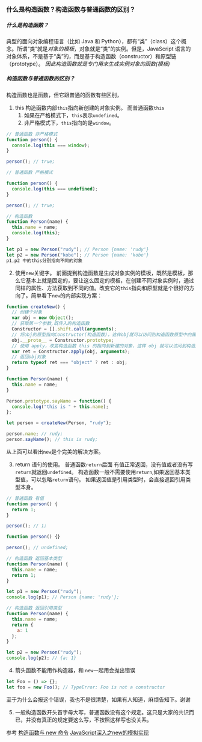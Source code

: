 ### 什么是构造函数？构造函数与普通函数的区别？

##### 什么是构造函数？

典型的面向对象编程语言（比如 Java 和 Python），都有“类”（class）这个概念。所谓“类”就是*对象的模板*，对象就是“类”的实例。但是，JavaScript 语言的对象体系，不是基于“类”的，而是基于构造函数（constructor）和原型链（prototype）。
_因此构造函数就是专门用来生成实例对象的函数(模板)_

##### 构造函数与普通函数的区别？

构造函数也是函数，但它跟普通的函数有些区别，

1.  this
    构造函数内部`this`指向新创建的对象实例。
    而普通函数`this`
    1. 如果在严格模式下，`this`表示`undefined`。
    2. 非严格模式下，`this`指向的是`window`。

```javascript
// 普通函数 非严格模式
function person() {
  console.log(this === window);
}

person(); // true;

// 普通函数 严格模式

function person() {
  console.log(this === undefined);
}

person(); // true;

// 构造函数
function Person(name) {
  this.name = name;
  console.log(this);
}

let p1 = new Person("rudy"); // Person {name: 'rudy'}
let p2 = new Person("kobe"); // Person {name: 'kobe'}
p1,p2 中的this分别指向不同的对象
```

2.  使用`new`关键字。
    前面提到构造函数是生成对象实例的模板，既然是模板，那么它基本上就是固定的，要让这么固定的模板，在创建不同对象实例时，通过同样的属性、方法获取到不同的值。改变它的`this`指向和原型就是个很好的方向了。简单看下`new`的内部实现方案：

```javascript
function createNew() {
  // 创建个对象
  var obj = new Object();
  // 获取第一个参数,既传入的构造函数
  Constructor = [].shift.call(arguments);
  // 将obj的原型指向Constructor(构造函数)，这样obj就可以访问到构造函数原型中的属性
  obj.__proto__ = Constructor.prototype;
  // 使用 apply，改变构造函数 this 的指向到新建的对象，这样 obj 就可以访问到构造函数中的属性
  var ret = Constructor.apply(obj, arguments);
  // 返回obj对象
  return typeof ret === "object" ? ret : obj;
}

function Person(name) {
  this.name = name;
}

Person.prototype.sayName = function() {
  console.log("this is " + this.name);
};

let person = createNew(Person, "rudy");

person.name; // rudy;
person.sayName(); // this is rudy;
```

从上面可以看出`new`是个完美的解决方案。

3. return 语句的使用。
   普通函数`return`后面 有值正常返回，没有值或者没有写`return`就返回`undefined`。
   构造函数一般不需要使用`return`,如果返回基本类型值，可以忽略`return`语句。
   如果返回值是引用类型时，会直接返回引用类型本身。

```javascript
// 普通函数 有值
function person() {
  return 1;
}

person(); // 1;

function person() {}

person(); // undefined;

// 构造函数 返回基本类型
function Person(name) {
  this.name = name;
  return 1;
}

let p1 = new Person("rudy");
console.log(p1); // Person {name: 'rudy'};

// 构造函数 返回引用类型
function Person(name) {
  this.name = name;
  return {
    a: 1
  };
}

let p2 = new Person("rudy");
console.log(p2); // {a: 1}
```

4. 箭头函数不能用作构造器，和 `new`一起用会抛出错误

```javascript
let Foo = () => {};
let foo = new Foo(); // TypeError: Foo is not a constructor
```

至于为什么会报这个错误，我也不是很清楚，如果有人知道，麻烦告知下。谢谢

5. 一般构造函数开头首字母大写，普通函数没有这个规定。这只是大家的共识而已，并没有真正的规定要这么写，不按照这样写也没关系。

<!-- 以上是自己对构造函数及和普通函数区别的一些看法，有错误或者不足的，可以指出。谢谢 -->

参考
[构造函数与 new 命令](https://javascript.ruanyifeng.com/oop/basic.html#toc1)
[JavaScript深入之new的模拟实现](https://github.com/mqyqingfeng/Blog/issues/13)